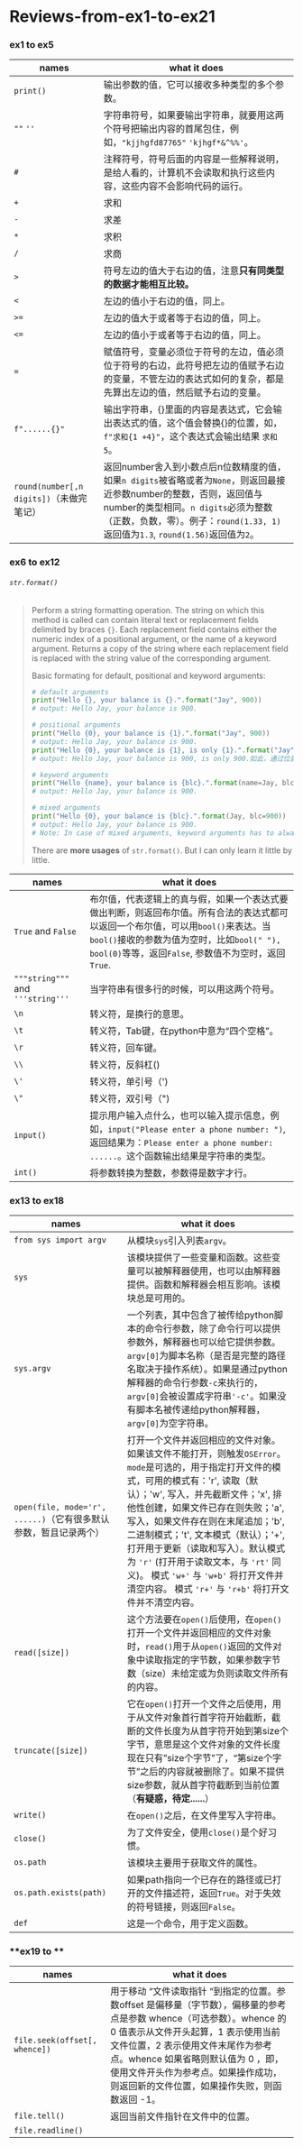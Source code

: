 # Reviews-from-ex1-to-ex21

### **ex1** to ex5

| names                                    | what it does                                                 |
| ---------------------------------------- | ------------------------------------------------------------ |
| `print()`                                | 输出参数的值，它可以接收多种类型的多个参数。                 |
| `""`  `''`                               | 字符串符号，如果要输出字符串，就要用这两个符号把输出内容的首尾包住，例如，`"kjjhgfd87765"`  `'kjhgf*&^%%'`。 |
| `#`                                      | 注释符号，符号后面的内容是一些解释说明，是给人看的，计算机不会读取和执行这些内容，这些内容不会影响代码的运行。 |
| `+`                                      | 求和                                                         |
| `-`                                      | 求差                                                         |
| `*`                                      | 求积                                                         |
| `/`                                      | 求商                                                         |
| `>`                                      | 符号左边的值大于右边的值，注意**只有同类型的数据才能相互比较。** |
| `<`                                      | 左边的值小于右边的值，同上。                                 |
| `>=`                                     | 左边的值大于或者等于右边的值，同上。                         |
| `<=`                                     | 左边的值小于或者等于右边的值，同上。                         |
| `=`                                      | 赋值符号，变量必须位于符号的左边，值必须位于符号的右边，此符号把左边的值赋予右边的变量，不管左边的表达式如何的复杂，都是先算出左边的值，然后赋予右边的变量。 |
| `f"......{}"`                            | 输出字符串，{}里面的内容是表达式，它会输出表达式的值，这个值会替换{}的位置，如，`f"求和{1 +4}"`，这个表达式会输出结果 `求和5`。 |
| `round(number[,n digits])`（未做完笔记） | 返回number舍入到小数点后n位数精度的值，如果`n digits`被省略或者为`None`，则返回最接近参数number的整数，否则，返回值与number的类型相同。`n digits`必须为整数（正数，负数，零）。例子：`round(1.33, 1)`返回值为`1.3`, `round(1.56)`返回值为`2`。 |



### **ex6 to ex12**

###### `str.format()`

> Perform a string formatting operation. The string on which this method is called can contain literal text or replacement fields delimited by braces `{}`. Each replacement field contains either the numeric index of a positional argument, or the name of a keyword argument. Returns a copy of the string where each replacement field is replaced with the string value of the corresponding argument.
>
> Basic formating for default, positional and keyword arguments:
>
> ```py
> # default arguments
> print("Hello {}, your balance is {}.".format("Jay", 900))
> # output: Hello Jay, your balance is 900.
> 
> # positional arguments
> print("Hello {0}, your balance is {1}.".format("Jay", 900))
> # output: Hello Jay, your balance is 900.
> print("Hello {0}, your balance is {1}, is only {1}.".format("Jay", 900))
> # output: Hello Jay, your balance is 900, is only 900.如此，通过位置来填充字符串，同一个参数还可以填充多次。
> 
> # keyword arguments
> print("Hello {name}, your balance is {blc}.".format(name=Jay, blc=900))
> # output: Hello Jay, your balance is 900.
> 
> # mixed arguments
> print("Hello {0}, your balance is {blc}.".format(Jay, blc=900))
> # output: Hello Jay, your balance is 900.
> # Note: In case of mixed arguments, keyword arguments has to always follow positional arguments.
> ```
>
> There are **more usages** of `str.format()`.  But I can only learn it little by little.

| names                             | what it does                                                 |
| --------------------------------- | ------------------------------------------------------------ |
| `True` and `False`                | 布尔值，代表逻辑上的真与假，如果一个表达式要做出判断，则返回布尔值。所有合法的表达式都可以返回一个布尔值，可以用`bool()`来表达。当`bool()`接收的参数为值为空时，比如`bool(" "), bool(0)`等等，返回`False`, 参数值不为空时，返回`True`. |
| `"""string"""` and `'''string'''` | 当字符串有很多行的时候，可以用这两个符号。                   |
| `\n`                              | 转义符，是换行的意思。                                       |
| `\t`                              | 转义符，Tab键，在python中意为“四个空格”。                    |
| `\r`                              | 转义符，回车键。                                             |
| `\\`                              | 转义符，反斜杠(\)                                            |
| `\'`                              | 转义符，单引号（')                                           |
| `\"`                              | 转义符，双引号（")                                           |
| `input()`                         | 提示用户输入点什么，也可以输入提示信息，例如，`input("Please enter a phone number: ")`, 返回结果为：`Please enter a phone number: ......`。这个函数输出结果是字符串的类型。 |
| `int()`                           | 将参数转换为整数，参数得是数字才行。                         |



### **ex13 to ex18**

| names                                                        | what it does                                                 |
| ------------------------------------------------------------ | ------------------------------------------------------------ |
| `from sys import argv`                                       | 从模块`sys`引入列表`argv`。                                  |
| `sys`                                                        | 该模块提供了一些变量和函数。这些变量可以被解释器使用，也可以由解释器提供。函数和解释器会相互影响。该模块总是可用的。 |
| `sys.argv`                                                   | 一个列表，其中包含了被传给python脚本的命令行参数，除了命令行可以提供参数外，解释器也可以给它提供参数。`argv[0]`为脚本名称（是否是完整的路径名取决于操作系统）。如果是通过python解释器的命令行参数`-c`来执行的，`argv[0]`会被设置成字符串`'-c'`。如果没有脚本名被传递给python解释器，`argv[0]`为空字符串。 |
| `open(file, mode='r', ......)`（它有很多默认参数，暂且记录两个） | 打开一个文件并返回相应的文件对象。如果该文件不能打开，则触发`OSError`。`mode`是可选的，用于指定打开文件的模式，可用的模式有：'r', 读取（默认）；'w', 写入，并先截断文件；'x', 排他性创建，如果文件已存在则失败；'a', 写入，如果文件存在则在末尾追加；'b', 二进制模式；'t', 文本模式（默认）；'+', 打开用于更新（读取和写入）。默认模式为 `'r'` (打开用于读取文本，与 `'rt'` 同义)。 模式 `'w+'` 与 `'w+b'` 将打开文件并清空内容。 模式 `'r+'` 与 `'r+b'` 将打开文件并不清空内容。 |
| `read([size])`                                               | 这个方法要在`open()`后使用，在`open()`打开一个文件并返回相应的文件对象时，`read()`用于从`open()`返回的文件对象中读取指定的字节数，如果参数字节数（size）未给定或为负则读取文件所有的内容。 |
| `truncate([size])`                                           | 它在`open()`打开一个文件之后使用，用于从文件对象首行首字符开始截断，截断的文件长度为从首字符开始到第size个字节，意思是这个文件对象的文件长度现在只有”size个字节”了，“第size个字节”之后的内容就被删除了。如果不提供size参数，就从首字符截断到当前位置（**有疑惑，待定......**） |
| `write()`                                                    | 在`open()`之后，在文件里写入字符串。                         |
| `close()`                                                    | 为了文件安全，使用`close()`是个好习惯。                      |
| `os.path`                                                    | 该模块主要用于获取文件的属性。                               |
| `os.path.exists(path)`                                       | 如果path指向一个已存在的路径或已打开的文件描述符，返回`True`。对于失效的符号链接，则返回`False`。 |
| `def`                                                        | 这是一个命令，用于定义函数。                                 |



### **ex19 to **

| names                         | what it does                                                 |
| ----------------------------- | ------------------------------------------------------------ |
| `file.seek(offset[, whence])` | 用于移动 “文件读取指针 “到指定的位置。参数offset 是偏移量（字节数），偏移量的参考点是参数 whence（可选参数）。whence 的 0 值表示从文件开头起算，1 表示使用当前文件位置，2 表示使用文件末尾作为参考点。whence 如果省略则默认值为 0 ，即，使用文件开头作为参考点。如果操作成功，则返回新的文件位置，如果操作失败，则函数返回 -1。 |
| `file.tell()`                 | 返回当前文件指针在文件中的位置。                             |
| `file.readline()`             |                                                              |

